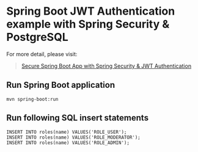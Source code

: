 # Spring Boot JWT Authentication example with Spring Security & PostgreSQL

For more detail, please visit:
> [Secure Spring Boot App with Spring Security & JWT Authentication](https://bezkoder.com/spring-boot-jwt-authentication/)

## Run Spring Boot application
```
mvn spring-boot:run
```

## Run following SQL insert statements
```
INSERT INTO roles(name) VALUES('ROLE_USER');
INSERT INTO roles(name) VALUES('ROLE_MODERATOR');
INSERT INTO roles(name) VALUES('ROLE_ADMIN');
```